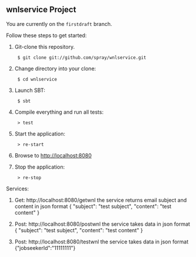 ## wnlservice Project

You are currently on the `firstdraft` branch.

Follow these steps to get started:

1. Git-clone this repository.

        $ git clone git://github.com/spray/wnlservice.git

2. Change directory into your clone:

        $ cd wnlservice

3. Launch SBT:

        $ sbt

4. Compile everything and run all tests:

        > test

5. Start the application:

        > re-start

6. Browse to [http://localhost:8080](http://localhost:8080/)

7. Stop the application:

        > re-stop


Services:

1. Get: http://localhost:8080/getwnl
       the service returns email subject and content in json format
       {
         "subject": "test subject",
         "content": "test content"
       }


2. Post: http://localhost:8080/postwnl
        the service takes data in json format
        {
          "subject": "test subject",
          "content": "test content"
        }

3. Post: http://localhost:8080/testwnl
        the service takes data in json format
        {"jobseekerId":"11111111"}

